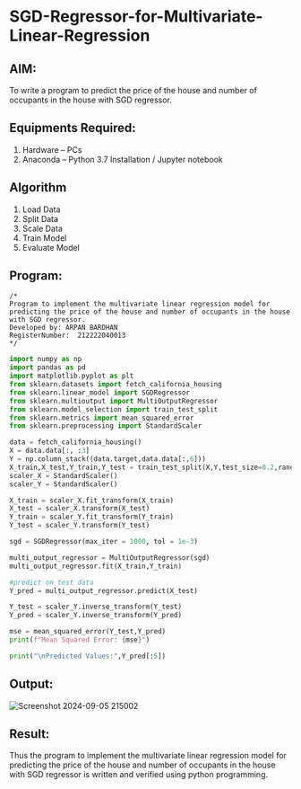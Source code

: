 # SGD-Regressor-for-Multivariate-Linear-Regression

## AIM:
To write a program to predict the price of the house and number of occupants in the house with SGD regressor.

## Equipments Required:
1. Hardware – PCs
2. Anaconda – Python 3.7 Installation / Jupyter notebook

## Algorithm
1. Load Data
2. Split Data
3. Scale Data
4. Train Model
5. Evaluate Model

## Program:
```
/*
Program to implement the multivariate linear regression model for predicting the price of the house and number of occupants in the house with SGD regressor.
Developed by: ARPAN BARDHAN
RegisterNumber:  212222040013
*/
```

```PYTHON
import numpy as np
import pandas as pd
import matplotlib.pyplot as plt
from sklearn.datasets import fetch_california_housing
from sklearn.linear_model import SGDRegressor
from sklearn.multioutput import MultiOutputRegressor
from sklearn.model_selection import train_test_split
from sklearn.metrics import mean_squared_error
from sklearn.preprocessing import StandardScaler

data = fetch_california_housing()
X = data.data[:, :3]
Y = np.column_stack((data.target,data.data[:,6]))
X_train,X_test,Y_train,Y_test = train_test_split(X,Y,test_size=0.2,random_state=42)
scaler_X = StandardScaler()
scaler_Y = StandardScaler()

X_train = scaler_X.fit_transform(X_train)
X_test = scaler_X.transform(X_test)
Y_train = scaler_Y.fit_transform(Y_train)
Y_test = scaler_Y.transform(Y_test)

sgd = SGDRegressor(max_iter = 1000, tol = 1e-3)

multi_output_regressor = MultiOutputRegressor(sgd)
multi_output_regressor.fit(X_train,Y_train)

#predict on test data
Y_pred = multi_output_regressor.predict(X_test)

Y_test = scaler_Y.inverse_transform(Y_test)
Y_pred = scaler_Y.inverse_transform(Y_pred)

mse = mean_squared_error(Y_test,Y_pred)
print(f"Mean Squared Error: {mse}")

print("\nPredicted Values:",Y_pred[:5])
```

## Output:
![Screenshot 2024-09-05 215002](https://github.com/user-attachments/assets/dae860d2-b4c3-4619-8c09-43a6c00e3d7e)


## Result:
Thus the program to implement the multivariate linear regression model for predicting the price of the house and number of occupants in the house with SGD regressor is written and verified using python programming.
